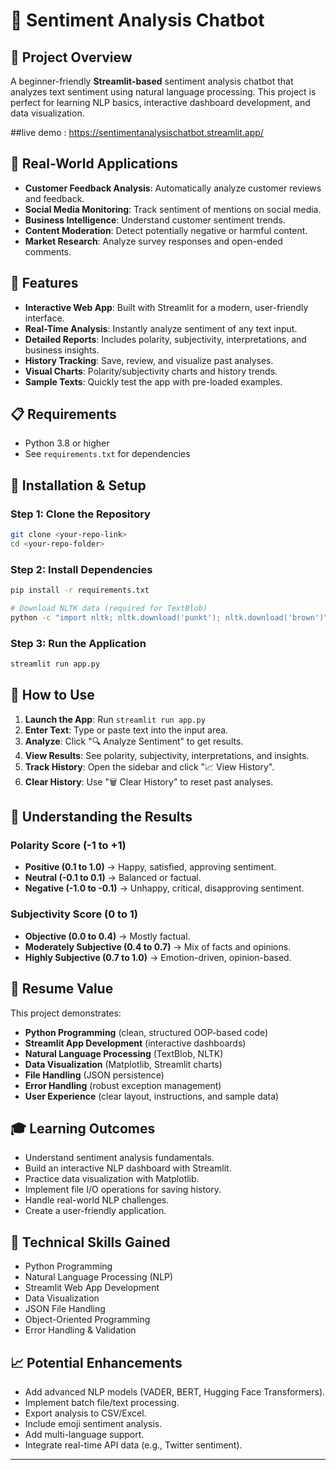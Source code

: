 # 🤖 Sentiment Analysis Chatbot

## 🎯 Project Overview

A beginner-friendly **Streamlit-based** sentiment analysis chatbot that analyzes text sentiment using natural language processing. This project is perfect for learning NLP basics, interactive dashboard development, and data visualization.

##live demo : https://sentimentanalysischatbot.streamlit.app/

## 🌟 Real-World Applications

* **Customer Feedback Analysis**: Automatically analyze customer reviews and feedback.
* **Social Media Monitoring**: Track sentiment of mentions on social media.
* **Business Intelligence**: Understand customer sentiment trends.
* **Content Moderation**: Detect potentially negative or harmful content.
* **Market Research**: Analyze survey responses and open-ended comments.

## 🚀 Features

* **Interactive Web App**: Built with Streamlit for a modern, user-friendly interface.
* **Real-Time Analysis**: Instantly analyze sentiment of any text input.
* **Detailed Reports**: Includes polarity, subjectivity, interpretations, and business insights.
* **History Tracking**: Save, review, and visualize past analyses.
* **Visual Charts**: Polarity/subjectivity charts and history trends.
* **Sample Texts**: Quickly test the app with pre-loaded examples.

## 📋 Requirements

* Python 3.8 or higher
* See `requirements.txt` for dependencies

## 🔧 Installation & Setup

### Step 1: Clone the Repository

```bash
git clone <your-repo-link>
cd <your-repo-folder>
```

### Step 2: Install Dependencies

```bash
pip install -r requirements.txt

# Download NLTK data (required for TextBlob)
python -c "import nltk; nltk.download('punkt'); nltk.download('brown')"
```

### Step 3: Run the Application

```bash
streamlit run app.py
```

## 📖 How to Use

1. **Launch the App**: Run `streamlit run app.py`
2. **Enter Text**: Type or paste text into the input area.
3. **Analyze**: Click "🔍 Analyze Sentiment" to get results.
4. **View Results**: See polarity, subjectivity, interpretations, and insights.
5. **Track History**: Open the sidebar and click "📈 View History".
6. **Clear History**: Use "🗑️ Clear History" to reset past analyses.

## 🧠 Understanding the Results

### Polarity Score (-1 to +1)

* **Positive (0.1 to 1.0)** → Happy, satisfied, approving sentiment.
* **Neutral (-0.1 to 0.1)** → Balanced or factual.
* **Negative (-1.0 to -0.1)** → Unhappy, critical, disapproving sentiment.

### Subjectivity Score (0 to 1)

* **Objective (0.0 to 0.4)** → Mostly factual.
* **Moderately Subjective (0.4 to 0.7)** → Mix of facts and opinions.
* **Highly Subjective (0.7 to 1.0)** → Emotion-driven, opinion-based.

## 💼 Resume Value

This project demonstrates:

* **Python Programming** (clean, structured OOP-based code)
* **Streamlit App Development** (interactive dashboards)
* **Natural Language Processing** (TextBlob, NLTK)
* **Data Visualization** (Matplotlib, Streamlit charts)
* **File Handling** (JSON persistence)
* **Error Handling** (robust exception management)
* **User Experience** (clear layout, instructions, and sample data)

## 🎓 Learning Outcomes

* Understand sentiment analysis fundamentals.
* Build an interactive NLP dashboard with Streamlit.
* Practice data visualization with Matplotlib.
* Implement file I/O operations for saving history.
* Handle real-world NLP challenges.
* Create a user-friendly application.

## 🔧 Technical Skills Gained

* Python Programming
* Natural Language Processing (NLP)
* Streamlit Web App Development
* Data Visualization
* JSON File Handling
* Object-Oriented Programming
* Error Handling & Validation

## 📈 Potential Enhancements

* Add advanced NLP models (VADER, BERT, Hugging Face Transformers).
* Implement batch file/text processing.
* Export analysis to CSV/Excel.
* Include emoji sentiment analysis.
* Add multi-language support.
* Integrate real-time API data (e.g., Twitter sentiment).

---
